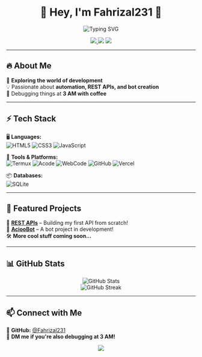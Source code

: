 <!-- 🚀 WELCOME -->
<h1 align="center">🚀 Hey, I'm Fahrizal231 👋</h1>

<p align="center">
  <img src="https://readme-typing-svg.demolab.com?font=JetBrains+Mono&size=17&pause=1000&color=F7F7F7&center=true&vCenter=true&width=435&lines=Aspiring+Developer+%7C+Always+Learning;Building+REST+APIs+%7C+Bot+Automation;Debugging+%E2%9C%94%EF%B8%8F+%7C+Fixing+Bugs+%E2%9C%98%EF%B8%8F;Passionate+about+Tech+%26+Innovation" alt="Typing SVG" />
</p>

<p align="center">
  <a href="https://github.com/Fahrizal231">
    <img src="https://img.shields.io/badge/GitHub-Fahrizal231-181717?style=for-the-badge&logo=github&logoColor=white" />
  </a>
  <img src="https://img.shields.io/badge/Code-Newbie-blue?style=for-the-badge&logo=visualstudiocode&logoColor=white" />
  <img src="https://img.shields.io/badge/Power-Coffee%20%26%20Debugging-252525?style=for-the-badge&logo=coffee" />
</p>

---

## 🔥 About Me  
🚀 **Exploring the world of development**  
💡 Passionate about **automation, REST APIs, and bot creation**  
🔧 Debugging things at **3 AM with coffee**  

---

## ⚡ Tech Stack  
🖥 **Languages:**  
![HTML5](https://img.shields.io/badge/-HTML5-E34F26?style=flat-square&logo=html5&logoColor=white)
![CSS3](https://img.shields.io/badge/-CSS3-1572B6?style=flat-square&logo=css3)
![JavaScript](https://img.shields.io/badge/-JavaScript-F7DF1E?style=flat-square&logo=javascript&logoColor=black)

🔧 **Tools & Platforms:**  
![Termux](https://img.shields.io/badge/-Termux-000000?style=flat-square&logo=termux&logoColor=white)
![Acode](https://img.shields.io/badge/-Acode-0081CB?style=flat-square&logo=android&logoColor=white)
![WebCode](https://img.shields.io/badge/-WebCode-32A2E3?style=flat-square&logo=codeigniter)
![GitHub](https://img.shields.io/badge/-GitHub-181717?style=flat-square&logo=github)
![Vercel](https://img.shields.io/badge/-Vercel-000000?style=flat-square&logo=vercel&logoColor=white)

📦 **Databases:**  
![SQLite](https://img.shields.io/badge/-SQLite-003B57?style=flat-square&logo=sqlite&logoColor=white)

---

## 🚀 Featured Projects  
🔹 **[REST APIs](#)** – Building my first API from scratch!  
🤖 **[AciooBot](#)** – A bot project in development!  
🛠 **More cool stuff coming soon...**  

---

## 📊 GitHub Stats  
<p align="center">
  <img src="https://github-readme-stats.vercel.app/api?username=Fahrizal231&show_icons=true&theme=tokyonight" alt="GitHub Stats" />
  <br/>
  <img src="https://github-readme-streak-stats.herokuapp.com/?user=Fahrizal231&theme=tokyonight" alt="GitHub Streak" />
</p>

---

## 📫 Connect with Me  
📌 **GitHub:** [@Fahrizal231](https://github.com/Fahrizal231)  
💬 **DM me if you're also debugging at 3 AM!**  

<p align="center">
  <img src="https://img.shields.io/badge/Keep%20Coding-%F0%9F%94%A5-blue?style=for-the-badge" />
</p>
